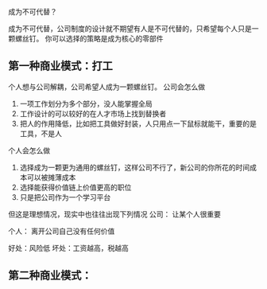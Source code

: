 成为不可代替？

成为不可代替，公司制度的设计就不期望有人是不可代替的，只希望每个人只是一颗螺丝钉。
你可以选择的策略是成为核心的零部件

## 第一种商业模式：打工

个人想与公司解耦，公司希望人成为一颗螺丝钉。
公司会怎么做
1. 一项工作划分为多个部分，没人能掌握全局
2. 工作设计的可以较好的在人才市场上找到替换者
3. 把人的作用降低，比如把工具做好封装，人只用点一下鼠标就能干，重要的是工具，不是人

个人会怎么做
1. 选择成为一颗更为通用的螺丝钉，这样公司不行了，新公司的你所花的时间成本可以被摊薄成本
2. 选择能获得价值链上价值更高的职位
3. 只是把公司作为一个学习平台


但这是理想情况，现实中也往往出现下列情况
公司：
让某个人很重要

个人：
离开公司自己没有任何价值

好处：风险低
坏处：工资越高，税越高

## 第二种商业模式：



